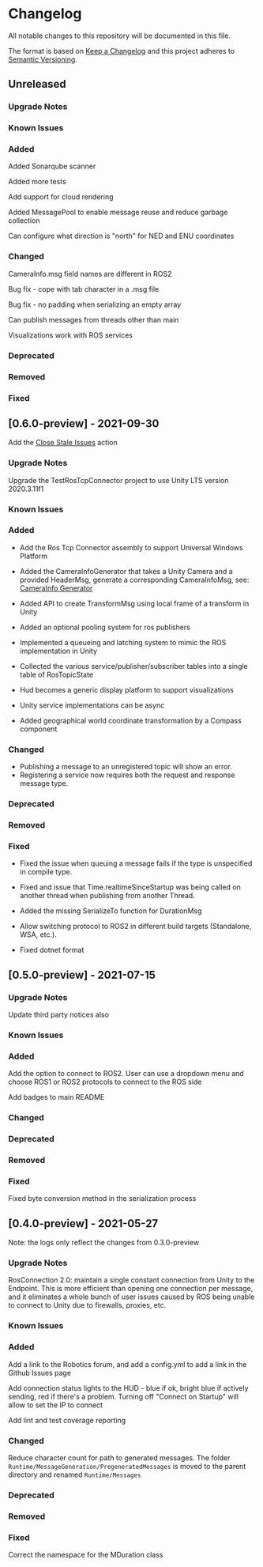 # Changelog

All notable changes to this repository will be documented in this file.

The format is based on [Keep a Changelog](http://keepachangelog.com/en/1.0.0/) and this project adheres to [Semantic Versioning](http://semver.org/spec/v2.0.0.html).

## Unreleased

### Upgrade Notes

### Known Issues

### Added

Added Sonarqube scanner

Added more tests

Add support for cloud rendering

Added MessagePool<T> to enable message reuse and reduce garbage collection

Can configure what direction is "north" for NED and ENU coordinates

### Changed

CameraInfo.msg field names are different in ROS2

Bug fix - cope with tab character in a .msg file

Bug fix - no padding when serializing an empty array

Can publish messages from threads other than main

Visualizations work with ROS services

### Deprecated

### Removed

### Fixed


## [0.6.0-preview] - 2021-09-30

Add the [Close Stale Issues](https://github.com/marketplace/actions/close-stale-issues) action

### Upgrade Notes

Upgrade the TestRosTcpConnector project to use Unity LTS version 2020.3.11f1

### Known Issues

### Added

  - Add the Ros Tcp Connector assembly to support Universal Windows Platform

  - Added the CameraInfoGenerator that takes a Unity Camera and a provided HeaderMsg, generate a corresponding CameraInfoMsg, see:
    [CameraInfo Generator](https://github.com/Unity-Technologies/ROS-TCP-Connector/issues/133)
  - Added API to create TransformMsg using local frame of a transform in Unity

  - Added an optional pooling system for ros publishers

  - Implemented a queueing and latching system to mimic the ROS implementation in Unity

  - Collected the various service/publisher/subscriber tables into a single table of RosTopicState

  - Hud becomes a generic display platform to support visualizations

  - Unity service implementations can be async

  - Added geographical world coordinate transformation by a Compass component

### Changed
- Publishing a message to an unregistered topic will show an error.
- Registering a service now requires both the request and response message type.

### Deprecated

### Removed

### Fixed
  - Fixed the issue when queuing a message fails if the type is unspecified in compile type.
  - Fixed and issue that Time.realtimeSinceStartup was being called on another thread when publishing from another Thread.

  - Added the missing SerializeTo function for DurationMsg

  - Allow switching protocol to ROS2 in different build targets (Standalone, WSA, etc.).

  - Fixed dotnet format

## [0.5.0-preview] - 2021-07-15

### Upgrade Notes

Update third party notices also

### Known Issues

### Added

Add the option to connect to ROS2. User can use a dropdown menu and choose ROS1 or ROS2 protocols to connect to the ROS side

Add badges to main README

### Changed

### Deprecated

### Removed

### Fixed

Fixed byte conversion method in the serialization process

## [0.4.0-preview] - 2021-05-27

Note: the logs only reflect the changes from 0.3.0-preview

### Upgrade Notes

RosConnection 2.0: maintain a single constant connection from Unity to the Endpoint. This is more efficient than opening one connection per message, and it eliminates a whole bunch of user issues caused by ROS being unable to connect to Unity due to firewalls, proxies, etc.

### Known Issues

### Added

Add a link to the Robotics forum, and add a config.yml to add a link in the Github Issues page

Add connection status lights to the HUD - blue if ok, bright blue if actively sending, red if there's a problem. Turning off "Connect on Startup" will allow to set the IP to connect

Add lint and test coverage reporting

### Changed

Reduce character count for path to generated messages. The folder `Runtime/MessageGeneration/PregeneratedMessages` is moved to the parent directory and renamed `Runtime/Messages`

### Deprecated

### Removed

### Fixed

Correct the namespace for the MDuration class
